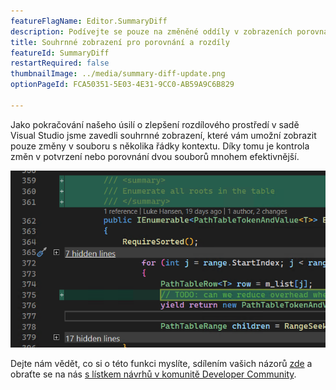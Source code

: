 ```yaml
---
featureFlagName: Editor.SummaryDiff
description: Podívejte se pouze na změněné oddíly v zobrazeních porovnání a rozdílů.
title: Souhrnné zobrazení pro porovnání a rozdíly
featureId: SummaryDiff
restartRequired: false
thumbnailImage: ../media/summary-diff-update.png
optionPageId: FCA50351-5E03-4E31-9CC0-AB59A9C6B829

---
```



Jako pokračování našeho úsilí o zlepšení rozdílového prostředí v sadě Visual Studio jsme zavedli souhrnné zobrazení, které vám umožní zobrazit pouze změny v souboru s několika řádky kontextu. Díky tomu je kontrola změn v potvrzení nebo porovnání dvou souborů mnohem efektivnější.

![Rozdíl souhrnu](../media/summary-diff-update.png "Rozdíl souhrnu")

Dejte nám vědět, co si o této funkci myslíte, sdílením vašich názorů [zde](https://aka.ms/SummaryDiff) a obraťte se na nás [s lístkem návrhů v komunitě Developer Community](https://developercommunity.visualstudio.com/t/git-differences-show-only-differences-and-omit-lin/1193376).

